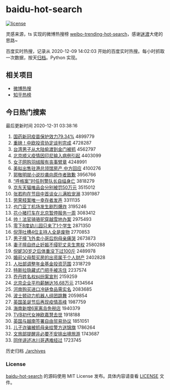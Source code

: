 # baidu-hot-search

[![license](https://img.shields.io/github/license/Arrackisarookie/baidu-hot-search)](https://github.com/Arrackisarookie/baidu-hot-search/blob/master/LICENSE)

灵感来源，ts 实现的微博热搜榜 [weibo-trending-hot-search](https://github.com/justjavac/weibo-trending-hot-search)，感谢[迷渡](https://github.com/justjavac)大佬的思路~

百度实时热搜，记录从 2020-12-09 14:02:03 开始的百度实时热搜。每小时抓取一次数据，按天[归档](./archives)。Python 实现。

## 相关项目
+ [微博热搜](https://github.com/Arrackisarookie/weibo-hot-search)
+ [知乎热榜](https://github.com/Arrackisarookie/zhihu-top-search)

## 今日热门搜索

<!-- Rank Begin -->

最后更新时间 2020-12-31 03:38:16

1. [国药新冠疫苗保护效力79.34%](http://www.baidu.com/baidu?cl=3&tn=SE_baiduhomet8_jmjb7mjw&rsv_dl=fyb_top&fr=top1000&wd=%B9%FA%D2%A9%D0%C2%B9%DA%D2%DF%C3%E7%B1%A3%BB%A4%D0%A7%C1%A679.34%25) 4899779
1. [重磅！中欧投资协定谈判完成](http://www.baidu.com/baidu?cl=3&tn=SE_baiduhomet8_jmjb7mjw&rsv_dl=fyb_top&fr=top1000&wd=%D6%D8%B0%F5%A3%A1%D6%D0%C5%B7%CD%B6%D7%CA%D0%AD%B6%A8%CC%B8%C5%D0%CD%EA%B3%C9) 4728287
1. [台湾男子从大陆偷渡到金门被抓](http://www.baidu.com/baidu?cl=3&tn=SE_baiduhomet8_jmjb7mjw&rsv_dl=fyb_top&fr=top1000&wd=%CC%A8%CD%E5%C4%D0%D7%D3%B4%D3%B4%F3%C2%BD%CD%B5%B6%C9%B5%BD%BD%F0%C3%C5%B1%BB%D7%A5) 4562797
1. [北京顺义疫情因印尼输入病例引起](http://www.baidu.com/baidu?cl=3&tn=SE_baiduhomet8_jmjb7mjw&rsv_dl=fyb_top&fr=top1000&wd=%B1%B1%BE%A9%CB%B3%D2%E5%D2%DF%C7%E9%D2%F2%D3%A1%C4%E1%CA%E4%C8%EB%B2%A1%C0%FD%D2%FD%C6%F0) 4403099
1. [女子网购羽绒服有丧事臂章](http://www.baidu.com/baidu?cl=3&tn=SE_baiduhomet8_jmjb7mjw&rsv_dl=fyb_top&fr=top1000&wd=%C5%AE%D7%D3%CD%F8%B9%BA%D3%F0%C8%DE%B7%FE%D3%D0%C9%A5%CA%C2%B1%DB%D5%C2) 4248991
1. [美拟出售驻港总领馆房产 中方回应](http://www.baidu.com/baidu?cl=3&tn=SE_baiduhomet8_jmjb7mjw&rsv_dl=fyb_top&fr=top1000&wd=%C3%C0%C4%E2%B3%F6%CA%DB%D7%A4%B8%DB%D7%DC%C1%EC%B9%DD%B7%BF%B2%FA%20%D6%D0%B7%BD%BB%D8%D3%A6) 4100276
1. [郭敬明就小说抄袭向原作者致歉](http://www.baidu.com/baidu?cl=3&tn=SE_baiduhomet8_jmjb7mjw&rsv_dl=fyb_top&fr=top1000&wd=%B9%F9%BE%B4%C3%F7%BE%CD%D0%A1%CB%B5%B3%AD%CF%AE%CF%F2%D4%AD%D7%F7%D5%DF%D6%C2%C7%B8) 3956766
1. [“呼格案”时任刑警队长自缢身亡](http://www.baidu.com/baidu?cl=3&tn=SE_baiduhomet8_jmjb7mjw&rsv_dl=fyb_top&fr=top1000&wd=%A1%B0%BA%F4%B8%F1%B0%B8%A1%B1%CA%B1%C8%CE%D0%CC%BE%AF%B6%D3%B3%A4%D7%D4%E7%CB%C9%ED%CD%F6) 3818279
1. [京东天猫唯品会分别被罚50万元](http://www.baidu.com/baidu?cl=3&tn=SE_baiduhomet8_jmjb7mjw&rsv_dl=fyb_top&fr=top1000&wd=%BE%A9%B6%AB%CC%EC%C3%A8%CE%A8%C6%B7%BB%E1%B7%D6%B1%F0%B1%BB%B7%A350%CD%F2%D4%AA) 3515012
1. [张若昀在节目中首谈女儿满脸宠溺](http://www.baidu.com/baidu?cl=3&tn=SE_baiduhomet8_jmjb7mjw&rsv_dl=fyb_top&fr=top1000&wd=%D5%C5%C8%F4%EA%C0%D4%DA%BD%DA%C4%BF%D6%D0%CA%D7%CC%B8%C5%AE%B6%F9%C2%FA%C1%B3%B3%E8%C4%E7) 3391987
1. [劳荣枝案唯一幸存者发声](http://www.baidu.com/baidu?cl=3&tn=SE_baiduhomet8_jmjb7mjw&rsv_dl=fyb_top&fr=top1000&wd=%C0%CD%C8%D9%D6%A6%B0%B8%CE%A8%D2%BB%D0%D2%B4%E6%D5%DF%B7%A2%C9%F9) 3311135
1. [也门亚丁机场发生剧烈爆炸](http://www.baidu.com/baidu?cl=3&tn=SE_baiduhomet8_jmjb7mjw&rsv_dl=fyb_top&fr=top1000&wd=%D2%B2%C3%C5%D1%C7%B6%A1%BB%FA%B3%A1%B7%A2%C9%FA%BE%E7%C1%D2%B1%AC%D5%A8) 3195246
1. [花小猪打车在北京暂停服务一周](http://www.baidu.com/baidu?cl=3&tn=SE_baiduhomet8_jmjb7mjw&rsv_dl=fyb_top&fr=top1000&wd=%BB%A8%D0%A1%D6%ED%B4%F2%B3%B5%D4%DA%B1%B1%BE%A9%D4%DD%CD%A3%B7%FE%CE%F1%D2%BB%D6%DC) 3083412
1. [帅！法官骑骆驼穿越雪地办案](http://www.baidu.com/baidu?cl=3&tn=SE_baiduhomet8_jmjb7mjw&rsv_dl=fyb_top&fr=top1000&wd=%CB%A7%A3%A1%B7%A8%B9%D9%C6%EF%C2%E6%CD%D5%B4%A9%D4%BD%D1%A9%B5%D8%B0%EC%B0%B8) 2975493
1. [零下8度幼儿园只来了1个学生](http://www.baidu.com/baidu?cl=3&tn=SE_baiduhomet8_jmjb7mjw&rsv_dl=fyb_top&fr=top1000&wd=%C1%E3%CF%C28%B6%C8%D3%D7%B6%F9%D4%B0%D6%BB%C0%B4%C1%CB1%B8%F6%D1%A7%C9%FA) 2871350
1. [倪萍吐槽4位主持人全是废物](http://www.baidu.com/baidu?cl=3&tn=SE_baiduhomet8_jmjb7mjw&rsv_dl=fyb_top&fr=top1000&wd=%C4%DF%C6%BC%CD%C2%B2%DB4%CE%BB%D6%F7%B3%D6%C8%CB%C8%AB%CA%C7%B7%CF%CE%EF) 2770853
1. [男子撞飞外卖小哥后抱母亲痛哭](http://www.baidu.com/baidu?cl=3&tn=SE_baiduhomet8_jmjb7mjw&rsv_dl=fyb_top&fr=top1000&wd=%C4%D0%D7%D3%D7%B2%B7%C9%CD%E2%C2%F4%D0%A1%B8%E7%BA%F3%B1%A7%C4%B8%C7%D7%CD%B4%BF%DE) 2673873
1. [妻子擅自终止妊娠不侵犯丈夫生育权](http://www.baidu.com/baidu?cl=3&tn=SE_baiduhomet8_jmjb7mjw&rsv_dl=fyb_top&fr=top1000&wd=%C6%DE%D7%D3%C9%C3%D7%D4%D6%D5%D6%B9%C8%D1%C9%EF%B2%BB%C7%D6%B7%B8%D5%C9%B7%F2%C9%FA%D3%FD%C8%A8) 2580288
1. [倪妮30岁之后体重没下过100斤](http://www.baidu.com/baidu?cl=3&tn=SE_baiduhomet8_jmjb7mjw&rsv_dl=fyb_top&fr=top1000&wd=%C4%DF%C4%DD30%CB%EA%D6%AE%BA%F3%CC%E5%D6%D8%C3%BB%CF%C2%B9%FD100%BD%EF) 2489978
1. [婚前父母帮买房的出资属于个人财产](http://www.baidu.com/baidu?cl=3&tn=SE_baiduhomet8_jmjb7mjw&rsv_dl=fyb_top&fr=top1000&wd=%BB%E9%C7%B0%B8%B8%C4%B8%B0%EF%C2%F2%B7%BF%B5%C4%B3%F6%D7%CA%CA%F4%D3%DA%B8%F6%C8%CB%B2%C6%B2%FA) 2402828
1. [人社部调整年金基金投资范围](http://www.baidu.com/baidu?cl=3&tn=SE_baiduhomet8_jmjb7mjw&rsv_dl=fyb_top&fr=top1000&wd=%C8%CB%C9%E7%B2%BF%B5%F7%D5%FB%C4%EA%BD%F0%BB%F9%BD%F0%CD%B6%D7%CA%B7%B6%CE%A7) 2318729
1. [特斯拉隐藏式门把手被冻住](http://www.baidu.com/baidu?cl=3&tn=SE_baiduhomet8_jmjb7mjw&rsv_dl=fyb_top&fr=top1000&wd=%CC%D8%CB%B9%C0%AD%D2%FE%B2%D8%CA%BD%C3%C5%B0%D1%CA%D6%B1%BB%B6%B3%D7%A1) 2237574
1. [乔丹姓名权纠纷案宣判](http://www.baidu.com/baidu?cl=3&tn=SE_baiduhomet8_jmjb7mjw&rsv_dl=fyb_top&fr=top1000&wd=%C7%C7%B5%A4%D0%D5%C3%FB%C8%A8%BE%C0%B7%D7%B0%B8%D0%FB%C5%D0) 2159259
1. [北京企业平均薪酬达16.68万元](http://www.baidu.com/baidu?cl=3&tn=SE_baiduhomet8_jmjb7mjw&rsv_dl=fyb_top&fr=top1000&wd=%B1%B1%BE%A9%C6%F3%D2%B5%C6%BD%BE%F9%D0%BD%B3%EA%B4%EF16.68%CD%F2%D4%AA) 2134564
1. [河南购买进口冷链食品需实名](http://www.baidu.com/baidu?cl=3&tn=SE_baiduhomet8_jmjb7mjw&rsv_dl=fyb_top&fr=top1000&wd=%BA%D3%C4%CF%B9%BA%C2%F2%BD%F8%BF%DA%C0%E4%C1%B4%CA%B3%C6%B7%D0%E8%CA%B5%C3%FB) 2083685
1. [波士顿动力机器人组团跳舞](http://www.baidu.com/baidu?cl=3&tn=SE_baiduhomet8_jmjb7mjw&rsv_dl=fyb_top&fr=top1000&wd=%B2%A8%CA%BF%B6%D9%B6%AF%C1%A6%BB%FA%C6%F7%C8%CB%D7%E9%CD%C5%CC%F8%CE%E8) 2059854
1. [英国圣诞节后再现疫情高峰](http://www.baidu.com/baidu?cl=3&tn=SE_baiduhomet8_jmjb7mjw&rsv_dl=fyb_top&fr=top1000&wd=%D3%A2%B9%FA%CA%A5%B5%AE%BD%DA%BA%F3%D4%D9%CF%D6%D2%DF%C7%E9%B8%DF%B7%E5) 1987759
1. [海南新增6家离岛免税店](http://www.baidu.com/baidu?cl=3&tn=SE_baiduhomet8_jmjb7mjw&rsv_dl=fyb_top&fr=top1000&wd=%BA%A3%C4%CF%D0%C2%D4%F66%BC%D2%C0%EB%B5%BA%C3%E2%CB%B0%B5%EA) 1940379
1. [TVB初代女神欧嘉慧去世](http://www.baidu.com/baidu?cl=3&tn=SE_baiduhomet8_jmjb7mjw&rsv_dl=fyb_top&fr=top1000&wd=TVB%B3%F5%B4%FA%C5%AE%C9%F1%C5%B7%BC%CE%BB%DB%C8%A5%CA%C0) 1918188
1. [英国与越南签署自由贸易协议](http://www.baidu.com/baidu?cl=3&tn=SE_baiduhomet8_jmjb7mjw&rsv_dl=fyb_top&fr=top1000&wd=%D3%A2%B9%FA%D3%EB%D4%BD%C4%CF%C7%A9%CA%F0%D7%D4%D3%C9%C3%B3%D2%D7%D0%AD%D2%E9) 1851051
1. [儿子诈骗被抓母亲给警方送锦旗](http://www.baidu.com/baidu?cl=3&tn=SE_baiduhomet8_jmjb7mjw&rsv_dl=fyb_top&fr=top1000&wd=%B6%F9%D7%D3%D5%A9%C6%AD%B1%BB%D7%A5%C4%B8%C7%D7%B8%F8%BE%AF%B7%BD%CB%CD%BD%F5%C6%EC) 1786264
1. [文旅部提醒非必要不安排出境旅游](http://www.baidu.com/baidu?cl=3&tn=SE_baiduhomet8_jmjb7mjw&rsv_dl=fyb_top&fr=top1000&wd=%CE%C4%C2%C3%B2%BF%CC%E1%D0%D1%B7%C7%B1%D8%D2%AA%B2%BB%B0%B2%C5%C5%B3%F6%BE%B3%C2%C3%D3%CE) 1743687
1. [同伴讲述冰川哥遇难经过](http://www.baidu.com/baidu?cl=3&tn=SE_baiduhomet8_jmjb7mjw&rsv_dl=fyb_top&fr=top1000&wd=%CD%AC%B0%E9%BD%B2%CA%F6%B1%F9%B4%A8%B8%E7%D3%F6%C4%D1%BE%AD%B9%FD) 1723745
<!-- Rank End -->

历史归档 [./archives](./archives)

### License

[baidu-hot-search](https://github.com/Arrackisarookie/baidu-hot-search) 的源码使用 MIT License 发布。具体内容请查看 [LICENSE](./LICENSE) 文件。
